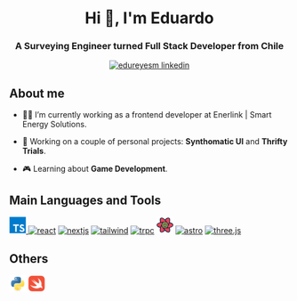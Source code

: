 <h1 align="center">Hi 👋, I'm Eduardo</h1>
<h3 align="center">A Surveying Engineer turned Full Stack Developer from Chile</h3>
<p align="center"><a href="https://linkedin.com/in/edureyesm" target="_blank"><img width="22px" alt="edureyesm linkedin" src="https://icongr.am/fontawesome/linkedin.svg?size=128&color=d01d9b" /></a></p>

## About me

- 👨‍💻 I’m currently working as a frontend developer at Enerlink | Smart Energy Solutions.

- 🌱 Working on a couple of personal projects: **Synthomatic UI** and **Thrifty Trials**.

- 🎮 Learning about **Game Development**.

## Main Languages and Tools

<a href="https://www.typescriptlang.org/" target="_blank" rel="noreferrer"><img src="https://raw.githubusercontent.com/devicons/devicon/master/icons/typescript/typescript-original.svg" alt="typescript" width="30" height="30" title="TypeScript "/> </a>
<a href="https://reactjs.org/" target="_blank" rel="noreferrer"> <img src="https://reactnative.dev/img/header_logo.svg" alt="react" width="30" height="30" title="React"/></a>
<a href="https://nextjs.org" target="_blank" rel="noreferrer"> <img src="https://cdn.aglty.io/bwql7jyk/Attachments/NewItems/image_20211214122557_0.png" alt="nextjs" width="30" height="30" title="Next.js"/></a>
<a href="https://tailwindcss.com/" target="_blank" rel="noreferrer"> <img src="https://www.vectorlogo.zone/logos/tailwindcss/tailwindcss-icon.svg" alt="tailwind" height="30" title="TailwindCSS"/></a>
<a href="https://trpc.io" target="_blank" rel="noreferrer"><img src="https://trpc.io/img/logo.svg" alt="trpc" width="30" height="30" title="tRPC"/></a>
<a href="https://tanstack.com/query/latest" target="_blank" rel="noreferrer"><img src="https://raw.githubusercontent.com/TanStack/query/22b286000c5431655af9d9fea9ef9d5d8ad3ed47/media/emblem-light.svg" alt="tanstack-query" width="30" height="30" title="Tanstack Query"/></a>
<a href="https://www.astro.build" target="_blank" rel="noreferrer"><img src="https://astro.js.org/astro.png" alt="astro" width="30" height="30" title="Astro"/></a>
<a href="https://threejs.org" target="_blank" rel="noreferrer"><img src="https://raw.githubusercontent.com/edureyesm/edureyesm/320c83e5dd6d42b98f252ce3e9e50a6b443dafd1/3js.svg" alt="three.js" width="30" height="30" title="Three.js"/></a>

## Others

<a href="https://www.python.org" target="_blank" rel="noreferrer"><img src="https://raw.githubusercontent.com/devicons/devicon/master/icons/python/python-original.svg" alt="python" width="30" height="30" title="Python"/></a>
<a href="https://developer.apple.com/swift/" target="_blank" rel="noreferrer"> <img src="https://raw.githubusercontent.com/devicons/devicon/master/icons/swift/swift-original.svg" alt="swift" width="30" height="30" title="Swift"/></a>
